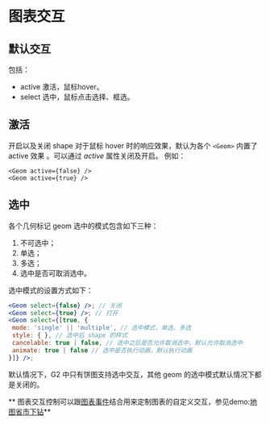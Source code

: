 
# 图表交互

## 默认交互
包括：
- active 激活，鼠标hover。
- select 选中，鼠标点击选择、框选。

## 激活
开启以及关闭 shape 对于鼠标 hover 时的响应效果，默认为各个 `<Geom>` 内置了 active 效果 。可以通过 *active* 属性关闭及开启。
例如：
```
<Geom active={false} />
<Geom active={true} />
```

## 选中
各个几何标记 geom 选中的模式包含如下三种：
1. 不可选中；
2. 单选；
3. 多选；
4. 选中是否可取消选中。

选中模式的设置方式如下：

```jsx
<Geom select={false} />; // 关闭
<Geom select={true} />; // 打开
<Geom select={[true, {
 mode: 'single' || 'multiple', // 选中模式，单选、多选
 style: { }, // 选中后 shape 的样式
 cancelable: true | false, // 选中之后是否允许取消选中，默认允许取消选中
 animate: true | false // 选中是否执行动画，默认执行动画
}]} />;
```

默认情况下，G2 中只有饼图支持选中交互，其他 geom 的选中模式默认情况下都是关闭的。

** 图表交互控制可以跟[图表事件](../api/chart.md#event)结合用来定制图表的自定义交互，参见demo:[地图省市下钻](https://alibaba.github.io/BizCharts/demo-detail.html?code=/demo/map/drill-down)**

